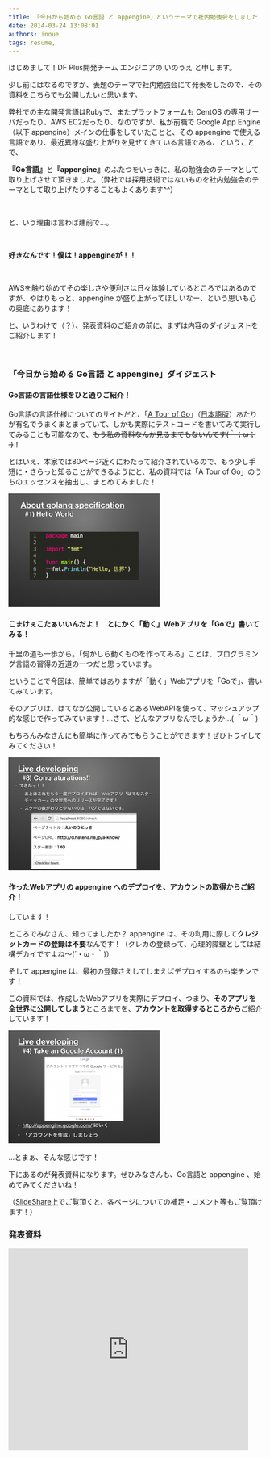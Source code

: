 ```yaml
---
title: 「今日から始める Go言語 と appengine」というテーマで社内勉強会をしました
date: 2014-03-24 13:08:01
authors: inoue
tags: resume, 
---
```

<p>はじめまして！DF Plus開発チーム エンジニアの いのうえ と申します。</p>
<p>少し前にはなるのですが、表題のテーマで社内勉強会にて発表をしたので、その資料をこちらでも公開したいと思います。</p>

<!--more-->

<p>弊社での主な開発言語はRubyで、またプラットフォームも CentOS の専用サーバだったり、AWS EC2だったり、なのですが、私が前職で Google App Engine（以下 appengine）メインの仕事をしていたことと、その appengine で使える言語であり、最近異様な盛り上がりを見せてきている言語である、ということで、</p>
<p><b>『Go言語』</b>と<b>『appengine』</b>のふたつをいっきに、私の勉強会のテーマとして取り上げさせて頂きました。（弊社では採用技術ではないものを社内勉強会のテーマとして取り上げたりすることもよくあります^^）</p>
<br/>
<p>と、いう理由は言わば建前で...。</p>
<br/>
<p><b>好きなんです！僕は！appengineが！！</b></p>
<br/>
<p>AWSを触り始めてその楽しさや便利さは日々体験しているところではあるのですが、やはりもっと、appengine が盛り上がってほしいなー、という思いも心の奥底にあります！</p>
<p>と、いうわけで（？）、発表資料のご紹介の前に、まずは内容のダイジェストをご紹介します！</p>

<br/>
<h3>「今日から始める Go言語 と appengine」ダイジェスト</h3>

<h4>Go言語の言語仕様をひと通りご紹介！</h4>
<p>Go言語の言語仕様についてのサイトだと、「<a href="http://tour.golang.org/#1">A Tour of Go</a>」（<a href="http://go-tour-jp.appspot.com/">日本語版</a>）あたりが有名でうまくまとまっていて、しかも実際にテストコードを書いてみて実行してみることも可能なので、<s>もう私の資料なんか見るまでもないんです(｀；ω；´)</s>！</p>
<p>とはいえ、本家では80ページ近くにわたって紹介されているので、もう少し手短に・さらっと知ることができるようにと、私の資料では「A Tour of Go」のうちのエッセンスを抽出し、まとめてみました！</p>

<a href="/images/2014/03/dabdfd03014f4ee861f370df3f4fb105.png"><img src="/images/2014/03/dabdfd03014f4ee861f370df3f4fb105-300x225.png" alt="スクリーンショット 2014-03-17 11.37.25" width="300" height="225" class="alignnone size-medium wp-image-682" /></a>

<h4>こまけぇこたぁいいんだよ！　とにかく「動く」Webアプリを「Goで」書いてみる！</h4>
<p>千里の道も一歩から。「何かしら動くものを作ってみる」ことは、プログラミング言語の習得の近道の一つだと思っています。</p>
<p>ということで今回は、簡単ではありますが「動く」Webアプリを「Goで」、書いてみています。</p>
<p>そのアプリは、はてなが公開しているとあるWebAPIを使って、マッシュアップ的な感じで作ってみています！...さて、どんなアプリなんでしょうか...( ＾ω＾)</p>
<p>もちろんみなさんにも簡単に作ってみてもらうことができます！ぜひトライしてみてください！</p>

<a href="/images/2014/03/d07f48511b92747c913633b367935458.png"><img src="/images/2014/03/d07f48511b92747c913633b367935458-300x224.png" alt="スクリーンショット 2014-03-17 11.37.46" width="300" height="224" class="alignnone size-medium wp-image-683" /></a>

<h4>作ったWebアプリの appengine へのデプロイを、アカウントの取得からご紹介！</h4>
<p>しています！</p>
<p>ところでみなさん、知ってましたか？ appengine は、その利用に際して<b>クレジットカードの登録は不要</b>なんです！（クレカの登録って、心理的障壁としては結構デカイですよね〜(´・ω・｀)）</p>
<p>そして appengine は、最初の登録さえしてしまえばデプロイするのも楽チンです！</p>
<p>この資料では、作成したWebアプリを実際にデプロイ、つまり、<b>そのアプリを全世界に公開してしまう</b>ところまでを、<b>アカウントを取得するところから</b>ご紹介しています！</p>

<a href="/images/2014/03/4393f7062e339c3591fa69bed4395d9f.png"><img src="/images/2014/03/4393f7062e339c3591fa69bed4395d9f-300x224.png" alt="スクリーンショット 2014-03-17 11.38.04" width="300" height="224" class="alignnone size-medium wp-image-684" /></a>

<p>...とまぁ、そんな感じです！</p>
<p>下にあるのが発表資料になります。ぜひみなさんも、Go言語と appengine 、始めてみてくださいね！</p>
<p>（<a href="http://www.slideshare.net/aknow3373/go-appengine?ref=http://tech.feedforce.jp/start-go-and-appengine.html" target="_blank">SlideShare上</a>でご覧頂くと、各ページについての補足・コメント等もご覧頂けます！）</p>

<h3>発表資料</h3>

<iframe src="http://www.slideshare.net/slideshow/embed_code/32362244" width="476" height="400" frameborder="0" marginwidth="0" marginheight="0" scrolling="no"></iframe>
